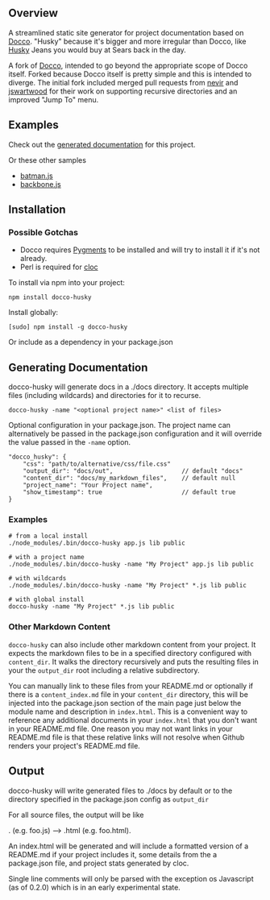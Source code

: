 Overview
--------

A streamlined static site generator for project documentation based on [Docco](http://jashkenas.github.com/docco/). "Husky" because it's bigger and more irregular than Docco, like [Husky](http://www.wisegeek.com/what-is-a-husky-size-in-clothing.htm) Jeans you would buy at Sears back in the day.

A fork of [Docco](http://jashkenas.github.com/docco/), intended to go beyond the appropriate scope of Docco itself. Forked because Docco itself is pretty simple and this is intended to diverge. The initial fork included merged pull requests from [nevir](https://github.com/nevir) and [jswartwood](https://github.com/jswartwood) for their work on supporting recursive directories and an improved "Jump To" menu.


Examples
--------

Check out the [generated documentation](http://mbrevoort.github.com/docco-husky/docco-husky/readme.html) for this project.

Or these other samples

* [batman.js](http://mbrevoort.github.com/docco-husky/batman/readme.html) 
* [backbone.js](http://mbrevoort.github.com/docco-husky/backbone/readme.html) 

Installation
------------

### Possible Gotchas

* Docco requires [Pygments](http://pygments.org/) to be installed and will try to install it if it's not already. 
* Perl is required for [cloc](http://cloc.sourceforge.net/)

To install via npm into your project:

	npm install docco-husky

Install globally:

	[sudo] npm install -g docco-husky

Or include as a dependency in your package.json


Generating Documentation
------------------------

docco-husky will generate docs in a ./docs directory. It accepts multiple files (including 
wildcards) and directories for it to recurse.

	docco-husky -name "<optional project name>" <list of files>

Optional configuration in your package.json. The project name can alternatively be passed in the package.json configuration and it will override the value passed in the <code>-name</code> option.

	"docco_husky": {
		"css": "path/to/alternative/css/file.css"
    	"output_dir": "docs/out",				    // default "docs"
    	"content_dir": "docs/my_markdown_files",    // default null
    	"project_name": "Your Project name",
		"show_timestamp": true                      // default true
  	}

### Examples

	# from a local install
	./node_modules/.bin/docco-husky app.js lib public
	
	# with a project name
	./node_modules/.bin/docco-husky -name "My Project" app.js lib public
	
	# with wildcards
	./node_modules/.bin/docco-husky -name "My Project" *.js lib public
	
	# with global install
	docco-husky -name "My Project" *.js lib public
			

### Other Markdown Content

<code>docco-husky</code> can also include other markdown content from your project. It expects the markdown files to be in a specified directory configured with <code>content_dir</code>. It walks the directory recursively and puts the resulting files in your the <code>output_dir</code> root including a relative subdirectory.

You can manually link to these files from your README.md or optionally if there is a <code>content_index.md</code> file in your <code>content_dir</code> directory, this will be injected into the package.json section of the main page just below the module name and description in <code>index.html</code>. This is a convenient way to reference any additional documents in your <code>index.html</code> that you don't want in your README.md file. One reason you may not want links in your README.md file is that these relative links will not resolve when Github renders your project's README.md file.

Output
------------------------

docco-husky will write generated files to ./docs by default or to the directory specified in the package.json config as <code>output_dir</code>

For all source files, the output will be like 
<base>.<ext> (e.g. foo.js) -->  <base>.html (e.g. foo.html).

An index.html will be generated and will include a formatted version of a 
README.md if your project includes it, some details from the a package.json file, 
and project stats generated by cloc.

Single line comments will only be parsed with the exception os Javascript (as of 0.2.0) which
is in an early experimental state. 